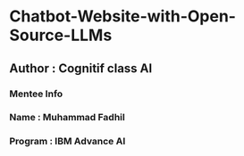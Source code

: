 # Chatbot-Website-with-Open-Source-LLMs
## Author : Cognitif class AI
### Mentee Info
### Name : Muhammad Fadhil
### Program : IBM Advance AI
